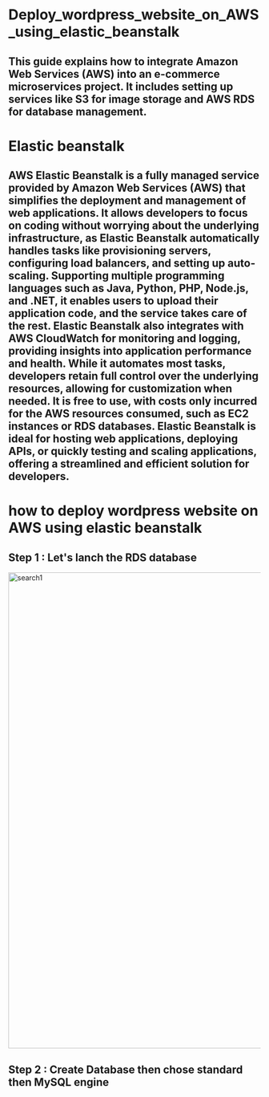 # Deploy_wordpress_website_on_AWS_using_elastic_beanstalk
This guide explains how to integrate **Amazon Web Services (AWS)** into an e-commerce microservices project. It includes setting up services like S3 for image storage and AWS RDS for database management.
---
# Elastic beanstalk 
AWS Elastic Beanstalk is a fully managed service provided by Amazon Web Services (AWS) that simplifies the deployment and management of web applications. It allows developers to focus on coding without worrying about the underlying infrastructure, as Elastic Beanstalk automatically handles tasks like provisioning servers, configuring load balancers, and setting up auto-scaling. Supporting multiple programming languages such as Java, Python, PHP, Node.js, and .NET, it enables users to upload their application code, and the service takes care of the rest. Elastic Beanstalk also integrates with AWS CloudWatch for monitoring and logging, providing insights into application performance and health. While it automates most tasks, developers retain full control over the underlying resources, allowing for customization when needed. It is free to use, with costs only incurred for the AWS resources consumed, such as EC2 instances or RDS databases. Elastic Beanstalk is ideal for hosting web applications, deploying APIs, or quickly testing and scaling applications, offering a streamlined and efficient solution for developers.
---
# how to deploy wordpress website on AWS using elastic beanstalk
## Step 1 : Let's lanch the RDS database 
<img width="949" alt="search1" src="https://github.com/user-attachments/assets/95b1259f-5ff5-431a-9e11-cf2d109da903" />

## Step 2 : Create Database then chose **standard** then MySQL engine


